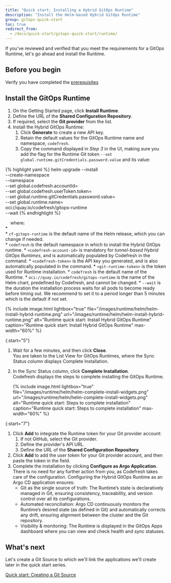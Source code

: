 ```yaml
---
title: "Quick start: Installing a Hybrid GitOps Runtime"
description: "Install the Helm-based Hybrid GitOps Runtime"
group: gitops-quick-start
toc: true
redirect_from:
  - /docs/quick-start/gitops-quick-start/runtime/
---
```




If you've reviewed and verified that you meet the requirements for a GitOps Runtime, let's go ahead and install the Runtime.

## Before you begin
Verify you have completed the [prerequisites]({{site.baseurl}}/docs/gitops-quick-start/gitops-runtimes/verify-requirements/)

## Install the GitOps Runtime
1. On the Getting Started page, click **Install Runtime**.
1. Define the URL of the **Shared Configuration Repository**.
1. If required, select the **Git provider** from the list.
1. Install the Hybrid GitOps Runtime:
    1. Click **Generate** to create a new API key.
    1. Retain the default values for the GitOps Runtime name and namespace, `codefresh`.
    1. Copy the command displayed in _Step 3_ in the UI, making sure you add the flag for the Runtime Git token `--set global.runtime.gitCredentials.password.value` and its value:  

  {% highlight yaml %}
  helm upgrade --install <helm-release-name> \
  --create-namespace \
  --namespace <namespace> \
  --set global.codefresh.accountId=<codefresh-account-id> \
  --set global.codefresh.userToken.token=<codefresh-api-key> \
  --set global.runtime.gitCredentials.password.value=<git-runtime-token> \
  --set global.runtime.name=<runtime-name> \
  oci://quay.io/codefresh/gitops-runtime \
  --wait
  {% endhighlight %}
 
  &nbsp;&nbsp;&nbsp;&nbsp;where:  
  *  
        * `cf-gitops-runtime` is the default name of the Helm release, which you can change if needed.  
        * `codefresh` is the default namespace in which to install the Hybrid GitOps runtime.
        * `<codefresh-account-id>` is mandatory for _tunnel-based Hybrid GitOps Runtimes_, and is automatically populated by Codefresh in the command. 
        * `<codefresh-token>` is the API key you generated, and is also automatically populated in the command.
        * `<git-runtime-token>` is the token used for Runtime installation.
        * `codefresh` is the default name of the Runtime. 
        * `oci://quay.io/codefresh/gitops-runtime` is the name of the Helm chart, predefined by Codefresh, and cannot be changed.
        * `--wait` is the duration the installation process waits for all pods to become ready before timing out. We recommend to set it to a period longer than 5 minutes which is the default if not set.

{% include
image.html
lightbox="true"
file="/images/runtime/helm/helm-install-hybrid-runtime.png"
url="/images/runtime/helm/helm-install-hybrid-runtime.png"
alt="Runtime quick start: Install Hybrid GitOps Runtime"
caption="Runtime quick start: Install Hybrid GitOps Runtime"
max-width="60%"
%}

{:start="5"}
1. Wait for a few minutes, and then click **Close**.  
  You are taken to the List View for GitOps Runtimes, where the Sync Status column displays Complete Installation. 
1. In the Sync Status column, click **Complete Installation**.  
  Codefresh displays the steps to complete installing the GitOps Runtime. 
   
   {% include
image.html
lightbox="true"
file="/images/runtime/helm/helm-complete-install-widgets.png"
url="/images/runtime/helm/helm-complete-install-widgets.png"
alt="Runtime quick start: Steps to complete installation"
caption="Runtime quick start: Steps to complete installation"
max-width="60%"
%}

{:start="7"}
1. Click **Add** to integrate the Runtime token for your Git provider account:
    1. If not GitHub, select the Git provider.  
    1. Define the provider's API URL.
    1. Define the URL of the **Shared Configuration Repository**.
1. Click **Add** to add the user token for your Git provider account, and then paste the token in the field.
1. Complete the installation by clicking **Configure as Argo Application**.  
  There is no need for any further action from you, as Codefresh takes care of the configuration.
  Configuring the Hybrid GitOps Runtime as an Argo CD application ensures:
    * Git as the single source of truth: The Runtime’s state is declaratively managed in Git, ensuring consistency, traceability, and version control over all its configurations.
    * Automated reconciliation: Argo CD continuously monitors the Runtime’s desired state (as defined in Git) and automatically corrects any drift, ensuring alignment between the cluster and the Git repository.
    * Visibility & monitoring: The Runtime is displayed in the GitOps Apps dashboard where you can view and check health and sync statuses.


## What's next
Let's create a Git Source to which we'll link the applications we'll create later in the quick start series.  

[Quick start: Creating a Git Source]({{site.baseurl}}/docs/gitops-quick-start/create-git-source/)




